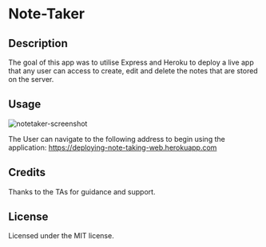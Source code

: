 # Note-Taker

## Description
The goal of this app was to utilise Express and Heroku to deploy a live app that any user can access to create, edit and delete the notes that are stored on the server.

## Usage

![notetaker-screenshot](https://user-images.githubusercontent.com/117637113/218307851-d5d3fc0b-9330-49bf-9edd-46a728319e2e.png)

The User can navigate to the following address to begin using the application: https://deploying-note-taking-web.herokuapp.com

## Credits

Thanks to the TAs for guidance and support.

## License
Licensed under the MIT license.
